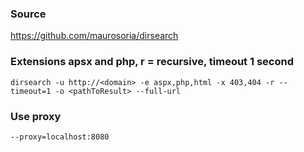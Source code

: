 ### Source
https://github.com/maurosoria/dirsearch  

### Extensions apsx and php, r = recursive, timeout 1 second
```
dirsearch -u http://<domain> -e aspx,php,html -x 403,404 -r --timeout=1 -o <pathToResult> --full-url
```

### Use proxy
```
--proxy=localhost:8080
```

